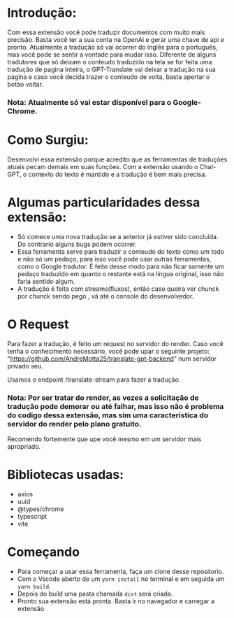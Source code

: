 
# Introdução: 
Com essa extensão você pode traduzir documentos com muito mais precisão. Basta você ter a sua conta na OpenAi e gerar uma chave de api e pronto. Atualmente a tradução só vai ocorrer do inglês para o português, mas você pode se sentir a vontade para mudar isso. Diferente de alguns tradutores que só deixam o conteudo traduzido na tela se for feita uma tradução de pagina inteira, o GPT-Translate vai deixar a tradução na sua pagina e caso você decida trazer o conteudo de volta, basta apertar o botão voltar. 
### Nota: Atualmente só vai estar disponível para o Google-Chrome.

# Como Surgiu:
Desenvolvi essa extensão porque acredito que as ferramentas de traduções atuais pecam demais em suas funções. Com a extensão usando o Chat-GPT, o contexto do texto é mantido e a tradução é bem mais precisa. 

# Algumas particularidades dessa extensão: 
  - Só comece uma nova tradução se a anterior já estiver sido concluída. Do contrario alguns bugs podem ocorrer. 
  - Essa ferramenta serve para traduzir o conteudo do texto como um todo e não só um pedaço, para isso você pode usar outras ferramentas, como o Google tradutor.  É feito desse modo para não ficar somente um pedaço traduzido em quanto o restante está na língua original, isso não faria sentido algum.
  - A tradução é feita com streams(fluxos), então caso queira ver chunck por chunck sendo pego , vá até o console do desenvolvedor.

# O Request

Para fazer a tradução, é feito um request no servidor do render. Caso você tenha o conhecimento necessário, você pode upar o seguinte projeto: "https://github.com/AndreMotta25/translate-gpt-backend" num servidor privado seu. 

Usamos o endpoint /translate-stream para fazer a tradução. 

### Nota: Por ser tratar do render, as vezes a solicitação de tradução pode demorar ou até falhar, mas isso não é problema do codigo dessa extensão, mas sim uma característica do servidor do render pelo plano gratuito.
Recomendo fortemente que upe você mesmo em um servidor mais apropriado.   

# Bibliotecas usadas: 

- axios
- uuid
- @types/chrome
- typescript
- vite

# Começando
- Para começar a usar essa ferramenta, faça um clone desse repositorio. 
- Com o Vscode aberto de um ```yarn install``` no terminal e em seguida um ```yarn build```.
- Depois do build uma pasta chamada ```dist``` será criada.
- Pronto sua extensão está pronta. Basta ir no navegador e carregar a extensão
